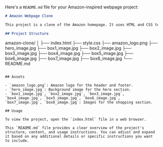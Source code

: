 Here's a `README.md` file for your Amazon-inspired webpage project:

```markdown
# Amazon Webpage Clone

This project is a clone of the Amazon homepage. It uses HTML and CSS to create a similar layout and design, including a navigation bar, search bar, hero section, shopping section, and footer.

## Project Structure

```
amazon-clone/
│
├── index.html
├── style.css
├── amazon_logo.png
├── hero_image.jpg
├── box1_image.jpg
├── box2_image.jpg
├── box3_image.jpg
├── box4_image.jpg
├── box5_image.jpg
├── box6_image.jpg
├── box7_image.jpg
├── box8_image.jpg
└── README.md
```

## Assets

- `amazon_logo.png`: Amazon logo for the header and footer.
- `hero_image.jpg`: Background image for the hero section.
- `box1_image.jpg`, `box2_image.jpg`, `box3_image.jpg`, `box4_image.jpg`, `box5_image.jpg`, `box6_image.jpg`, `box7_image.jpg`, `box8_image.jpg`: Images for the shopping section.

## Usage

To view the project, open the `index.html` file in a web browser.

This `README.md` file provides a clear overview of the project's structure, content, and usage instructions. You can adjust and expand it based on any additional details or specific instructions you want to include.
